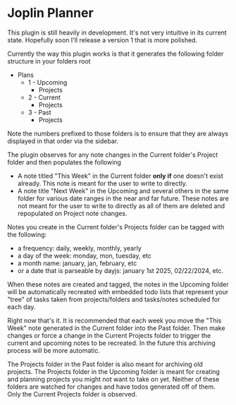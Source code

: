 # Joplin Planner

This plugin is still heavily in development. It's not very intuitive in its current state. Hopefully soon I'll release a version 1 that is more polished.

Currently the way this plugin works is that it generates the following folder structure in your folders root

- Plans
  - 1 - Upcoming
    - Projects
  - 2 - Current
    - Projects
  - 3 - Past
    - Projects

Note the numbers prefixed to those folders is to ensure that they are always displayed in that order via the sidebar.

The plugin observes for any note changes in the Current folder's Project folder and then populates the following

- A note titled "This Week" in the Current folder **only if** one doesn't exist already. This note is meant for the user to write to directly.
- A note title "Next Week" in the Upcoming and several others in the same folder for various date ranges in the near and far future. These notes are not meant for the user to write to directly as all of them are deleted and repopulated on Project note changes.

Notes you create in the Current folder's Projects folder can be tagged with the following:

- a frequency: daily, weekly, monthly, yearly
- a day of the week: monday, mon, tuesday, etc
- a month name: january, jan, february, etc
- or a date that is parseable by dayjs: january 1st 2025, 02/22/2024, etc.

When these notes are created and tagged, the notes in the Upcoming folder will be automatically recreated with embedded todo lists that represent your "tree" of tasks taken from projects/folders and tasks/notes scheduled for each day.

Right now that's it. It is recommended that each week you move the "This Week" note generated in the Current folder into the Past folder. Then make changes or force a change in the Current Projects folder to trigger the current and upcoming notes to be recreated. In the future this archiving process will be more automatic.

The Projects folder in the Past folder is also meant for archiving old projects. The Projects folder in the Upcoming folder is meant for creating and planning projects you might not want to take on yet. Neither of these folders are watched for changes and have todos generated off of them. Only the Current Projects folder is observed.
